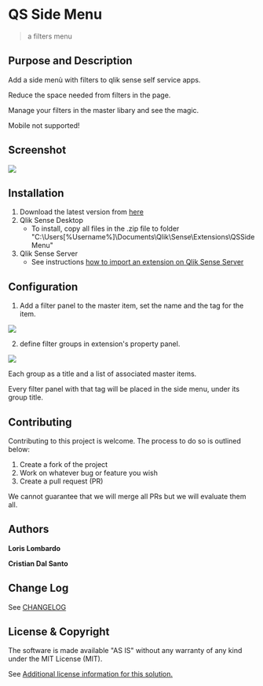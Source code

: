 # QS Side Menu
> a filters menu

## Purpose and Description

Add a side menù with filters to qlik sense self service apps.

Reduce the space needed from filters in the page.

Manage your filters in the master libary and see the magic.


Mobile not supported!

## Screenshot

<img src = "http://10.0.61.204/horsabi/qs-side-menu/raw/master/asset/demo/cast2.gif" />


## Installation

1. Download the latest version from [here](https://github.com/LorisLombardo87/qs-side-menu/raw/master/build/qssidemenu_latest.zip) 
2. Qlik Sense Desktop
	* To install, copy all files in the .zip file to folder "C:\Users\[%Username%]\Documents\Qlik\Sense\Extensions\QSSideMenu"
3. Qlik Sense Server
	* See instructions [how to import an extension on Qlik Sense Server](http://help.qlik.com/en-US/sense/June2017/Subsystems/ManagementConsole/Content/import-extensions.htm)

## Configuration

1. Add a filter panel to the master item, set the name and the tag for the item.
<img src = "https://github.com/LorisLombardo87/qs-side-menu/raw/master/asset/demo/cast3.gif">

2. define filter groups in extension's property panel.
<img src = "https://github.com/LorisLombardo87/qs-side-menu/raw/master/asset/demo/cast4.gif">

Each group as a title and a list of associated master items.

Every filter panel with that tag will be placed in the side menu, under its group title.

## Contributing
Contributing to this project is welcome. The process to do so is outlined below:

1. Create a fork of the project
2. Work on whatever bug or feature you wish
3. Create a pull request (PR)

We cannot guarantee that we will merge all PRs but we will evaluate them all.

## Authors

**Loris Lombardo** 

**Cristian Dal Santo**

## Change Log

See [CHANGELOG](CHANGELOG.yml)

## License & Copyright
The software is made available "AS IS" without any warranty of any kind under the MIT License (MIT).

See [Additional license information for this solution.](LICENSE.md)




